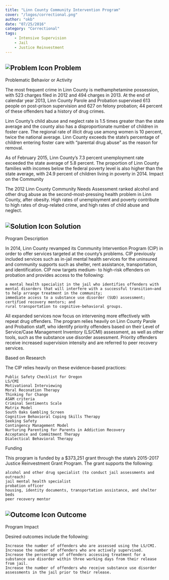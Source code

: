 ```yaml
---
title: "Linn County Community Intervention Program"
cover: "/logos/correctional.png"
author: "okb"
date: "07/25/2016"
category: "Correctional"
tags:
    - Intensive Supervision
    - Jail
    - Justice Reinvestment
---
```


## ![Problem Icon](https://github.com/google/material-design-icons/raw/master/alert/1x_web/ic_error_outline_black_48dp.png "Problem") Problem

Problematic Behavior or Activity

The most frequent crime in Linn County is methamphetamine possession, with 523 charges filed in 2012 and 494 charges in 2013. At the end of calendar year 2013, Linn County Parole and Probation supervised 613 people on post-prison supervision and 627 on felony probation; 44 percent of these offenders had a history of drug crimes.

Linn County’s child abuse and neglect rate is 1.5 times greater than the state average and the county also has a disproportionate number of children in foster care. The regional rate of illicit drug use among women is 10 percent, twice the national average. Linn County exceeds the state’s percentage of children entering foster care with “parental drug abuse” as the reason for removal.

As of February 2015, Linn County’s 7.3 percent unemployment rate exceeded the state average of 5.8 percent. The proportion of Linn County families with incomes below the federal poverty level is also higher than the state average, with 24.9 percent of children living in poverty in 2014.
Impact on the Community

The 2012 Linn County Community Needs Assessment ranked alcohol and other drug abuse as the second-most-pressing health problem in Linn County, after obesity. High rates of unemployment and poverty contribute to high rates of drug-related crime, and high rates of child abuse and neglect.
## ![Solution Icon](https://github.com/google/material-design-icons/raw/master/action/1x_web/ic_lightbulb_outline_black_48dp.png "Solution") Solution
Program Description

In 2014, Linn County revamped its Community Intervention Program (CIP) in order to offer services targeted at the county’s problems. CIP previously included services such as in-jail mental health services for the uninsured and community supports such as shelter, rent assistance, transportation, and identification. CIP now targets medium- to high-risk offenders on probation and provides access to the following:

    a mental health specialist in the jail who identifies offenders with mental disorders that will interfere with a successful transition—and to help arrange treatment in the community;
    immediate access to a substance use disorder (SUD) assessment;
    certified recovery mentors; and
    rural transportation to cognitive-behavioral groups.

All expanded services now focus on intervening more effectively with repeat drug offenders. The program relies heavily on Linn County Parole and Probation staff, who identify priority offenders based on their Level of Service/Case Management Inventory (LS/CMI) assessment, as well as other tools, such as the substance use disorder assessment. Priority offenders receive increased supervision intensity and are referred to peer recovery services.

Based on Research

The CIP relies heavily on these evidence-based practices:

    Public Safety Checklist for Oregon
    LS/CMI
    Motivational Interviewing
    Moral Reconation Therapy
    Thinking for Change
    ASAM criteria
    Criminal Sentiments Scale
    Matrix Model
    South Oaks Gambling Screen
    Cognitive Behavioral Coping Skills Therapy
    Seeking Safety
    Contingency Management Model
    Nurturing Parenting for Parents in Addiction Recovery
    Acceptance and Commitment Therapy
    Dialectical Behavioral Therapy

Funding

This program is funded by a $373,251 grant through the state’s 2015-2017 Justice Reinvestment Grant Program. The grant supports the following:

    alcohol and other drug specialist (to conduct jail assessments and outreach)
    jail mental health specialist
    probation officer
    housing, identity documents, transportation assistance, and shelter beds
    peer recovery mentor

## ![Outcome Icon](https://github.com/google/material-design-icons/raw/master/action/1x_web/ic_view_list_black_48dp.png "Outcome") Outcome

Program Impact

Desired outcomes include the following:

    Increase the number of offenders who are assessed using the LS/CMI.
    Increase the number of offenders who are actively supervised.
    Increase the percentage of offenders accessing treatment for a substance use disorder within three working days from their release from jail.
    Increase the number of offenders who receive substance use disorder assessments in the jail prior to their release.
